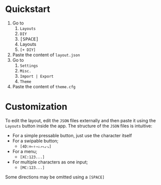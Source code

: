 # Quickstart
1. Go to
	1. `Layouts`
	1. `DIY`
	1. <kbd>[SPACE]</kbd>
	1. </code>Layouts</code>
	1. `[+ DIY]`
1. Paste the content of `layout.json`
1. Go to
	1. `Settings`
	1. `Misc.`
	1. `Import | Export`
	1. `Theme`
1. Paste the content of `theme.cfg`
# Customization
To edit the layout, edit the `JSON` files externally and then paste it using the `Layouts` button inside the app. The structure of the `JSON` files is intuitive:
- For a simple pressable button, just use the character itself
- For a swipable button;
	- <code>[4D:&#x2299;&#x21d0;&#x21d1;&#x21d2;&#x21d3;&#x21d7;&#x21d6;&#x21d9;&#x21d8;]</code>
- For a menu;
	- `[XC:123...]`
- For multiple characters as one input;
	- `[MC:123...]`

Some directions may be omitted using a <code>[SPACE]</kbd>